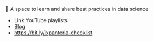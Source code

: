👋 A space to learn and share best practices in data science

* Link YouTube playlists
* [Blog](https://ixpanteria.github.io/)
* https://bit.ly/ixpanteria-checklist
